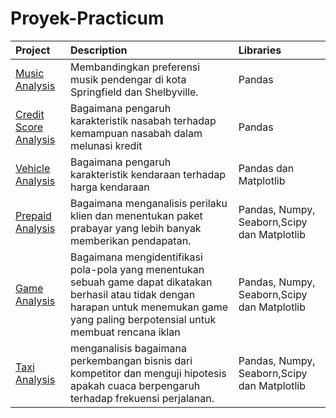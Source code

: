 # Proyek-Practicum

| Project               | Description                                                                                 | Libraries                      |
|:--------------------- |:------------------------------------------------------------------------------------------- |:------------------------------ |
|[Music  Analysis](https://github.com/ngurahgotama/Proyek-Practicum/blob/main/musik.ipynb)|Membandingkan preferensi musik pendengar di kota Springfield dan Shelbyville.|Pandas|
[Credit Score  Analysis](https://github.com/ngurahgotama/Proyek-Practicum/blob/c9fe07ceb6b5484f6386905c583c6de3edf968e4/credit.ipynb)| Bagaimana pengaruh karakteristik nasabah terhadap kemampuan nasabah dalam melunasi kredit|Pandas|
[Vehicle Analysis](https://github.com/ngurahgotama/Proyek-Practicum/blob/23d98cf9f5acf4c9dc5379cd91e48f48b378c8ec/vehicle.ipynb)| Bagaimana pengaruh karakteristik kendaraan terhadap harga kendaraan|Pandas dan Matplotlib|
[Prepaid Analysis](https://github.com/ngurahgotama/Proyek-Practicum/blob/main/paket_prabayar.ipynb)| Bagaimana  menganalisis perilaku klien dan menentukan paket prabayar yang lebih banyak memberikan pendapatan.|Pandas, Numpy, Seaborn,Scipy dan Matplotlib|
[Game Analysis](https://github.com/ngurahgotama/Proyek-Practicum/blob/main/game.ipynb)| Bagaimana mengidentifikasi pola-pola yang menentukan sebuah game dapat dikatakan berhasil atau tidak dengan harapan untuk menemukan game yang paling berpotensial untuk membuat rencana iklan|Pandas, Numpy, Seaborn,Scipy dan Matplotlib|
[Taxi Analysis](https://github.com/ngurahgotama/Proyek-Practicum/blob/main/taxi.ipynb)| menganalisis bagaimana perkembangan bisnis dari kompetitor dan menguji hipotesis apakah cuaca berpengaruh terhadap frekuensi perjalanan.|Pandas, Numpy, Seaborn,Scipy dan Matplotlib|

